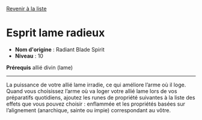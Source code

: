 [Revenir à la liste](list.md)

# Esprit lame radieux

 * **Nom d'origine** : Radiant Blade Spirit
 * **Niveau** : 10


<p><strong>Prérequis</strong> allié divin (lame)</p>
<hr>
<p>La puissance de votre allié lame irradie, ce qui améliore l’arme où il loge. Quand vous choisissez l’arme où va loger votre allié lame lors de vos préparatifs quotidiens, ajoutez les runes de propriété suivantes à la liste des effets que vous pouvez choisir : enflammée et les propriétés basées sur l’alignement (anarchique, sainte ou impie) correspondant au vôtre.</p>